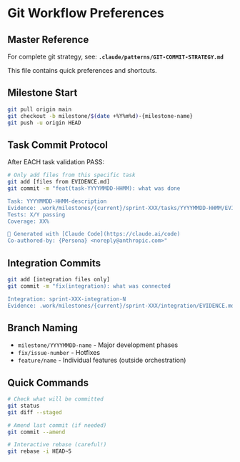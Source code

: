 # Git Workflow Preferences

## Master Reference
For complete git strategy, see: **`.claude/patterns/GIT-COMMIT-STRATEGY.md`**

This file contains quick preferences and shortcuts.

## Milestone Start
```bash
git pull origin main
git checkout -b milestone/$(date +%Y%m%d)-{milestone-name}
git push -u origin HEAD
```

## Task Commit Protocol
After EACH task validation PASS:
```bash
# Only add files from this specific task
git add [files from EVIDENCE.md]
git commit -m "feat(task-YYYYMMDD-HHMM): what was done

Task: YYYYMMDD-HHMM-description
Evidence: .work/milestones/{current}/sprint-XXX/tasks/YYYYMMDD-HHMM/EVIDENCE.md
Tests: X/Y passing
Coverage: XX%

🤖 Generated with [Claude Code](https://claude.ai/code)
Co-authored-by: {Persona} <noreply@anthropic.com>"
```

## Integration Commits
```bash
git add [integration files only]
git commit -m "fix(integration): what was connected

Integration: sprint-XXX-integration-N
Evidence: .work/milestones/{current}/sprint-XXX/integration/EVIDENCE.md"
```

## Branch Naming
- `milestone/YYYYMMDD-name` - Major development phases
- `fix/issue-number` - Hotfixes
- `feature/name` - Individual features (outside orchestration)

## Quick Commands
```bash
# Check what will be committed
git status
git diff --staged

# Amend last commit (if needed)
git commit --amend

# Interactive rebase (careful!)
git rebase -i HEAD~5
```
